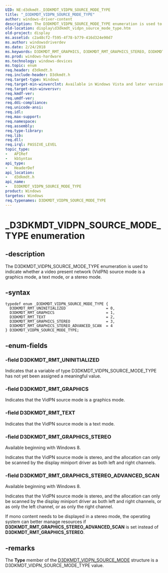 ```yaml
---
UID: NE:d3dkmdt._D3DKMDT_VIDPN_SOURCE_MODE_TYPE
title: "_D3DKMDT_VIDPN_SOURCE_MODE_TYPE"
author: windows-driver-content
description: The D3DKMDT_VIDPN_SOURCE_MODE_TYPE enumeration is used to indicate whether a video present network (VidPN) source mode is a graphics mode, a text mode, or a stereo mode.
old-location: display\d3dkmdt_vidpn_source_mode_type.htm
old-project: display
ms.assetid: c2a48cf2-f595-4f78-b779-416d324e90d7
ms.author: windowsdriverdev
ms.date: 2/24/2018
ms.keywords: D3DKMDT_RMT_GRAPHICS, D3DKMDT_RMT_GRAPHICS_STEREO, D3DKMDT_RMT_GRAPHICS_STEREO_ADVANCED_SCAN, D3DKMDT_RMT_TEXT, D3DKMDT_RMT_UNINITIALIZED, D3DKMDT_VIDPN_SOURCE_MODE_TYPE, D3DKMDT_VIDPN_SOURCE_MODE_TYPE enumeration [Display Devices], DmEnums_602e0ab4-4fea-489f-8f2e-c8cf9534caa8.xml, _D3DKMDT_VIDPN_SOURCE_MODE_TYPE, d3dkmdt/D3DKMDT_RMT_GRAPHICS, d3dkmdt/D3DKMDT_RMT_GRAPHICS_STEREO, d3dkmdt/D3DKMDT_RMT_GRAPHICS_STEREO_ADVANCED_SCAN, d3dkmdt/D3DKMDT_RMT_TEXT, d3dkmdt/D3DKMDT_RMT_UNINITIALIZED, d3dkmdt/D3DKMDT_VIDPN_SOURCE_MODE_TYPE, display.d3dkmdt_vidpn_source_mode_type
ms.prod: windows-hardware
ms.technology: windows-devices
ms.topic: enum
req.header: d3dkmdt.h
req.include-header: D3dkmdt.h
req.target-type: Windows
req.target-min-winverclnt: Available in Windows Vista and later versions of the Windows operating systems.
req.target-min-winversvr: 
req.kmdf-ver: 
req.umdf-ver: 
req.ddi-compliance: 
req.unicode-ansi: 
req.idl: 
req.max-support: 
req.namespace: 
req.assembly: 
req.type-library: 
req.lib: 
req.dll: 
req.irql: PASSIVE_LEVEL
topic_type:
-	APIRef
-	kbSyntax
api_type:
-	HeaderDef
api_location:
-	d3dkmdt.h
api_name:
-	D3DKMDT_VIDPN_SOURCE_MODE_TYPE
product: Windows
targetos: Windows
req.typenames: D3DKMDT_VIDPN_SOURCE_MODE_TYPE
---
```


# _D3DKMDT_VIDPN_SOURCE_MODE_TYPE enumeration


## -description


The D3DKMDT_VIDPN_SOURCE_MODE_TYPE enumeration is used to indicate whether a video present network (VidPN) source mode is a graphics mode, a text mode, or a stereo mode.


## -syntax


````
typedef enum _D3DKMDT_VIDPN_SOURCE_MODE_TYPE { 
  D3DKMDT_RMT_UNINITIALIZED                  = 0,
  D3DKMDT_RMT_GRAPHICS                       = 1,
  D3DKMDT_RMT_TEXT                           = 2,
  D3DKMDT_RMT_GRAPHICS_STEREO                = 3,
  D3DKMDT_RMT_GRAPHICS_STEREO_ADVANCED_SCAN  = 4
} D3DKMDT_VIDPN_SOURCE_MODE_TYPE;
````


## -enum-fields




### -field D3DKMDT_RMT_UNINITIALIZED

Indicates that a variable of type D3DKMDT_VIDPN_SOURCE_MODE_TYPE has not yet been assigned a meaningful value.


### -field D3DKMDT_RMT_GRAPHICS

Indicates that the VidPN source mode is a graphics mode.


### -field D3DKMDT_RMT_TEXT

Indicates that the VidPN source mode is a text mode.


### -field D3DKMDT_RMT_GRAPHICS_STEREO

Available beginning with Windows 8.

Indicates that the VidPN source mode is stereo, and the allocation can only be scanned by the display miniport driver as both left and right channels.


### -field D3DKMDT_RMT_GRAPHICS_STEREO_ADVANCED_SCAN

Available beginning with Windows 8.

Indicates that the VidPN source mode is stereo, and the allocation can only be scanned by the display miniport driver as both left and right channels, or as only the left channel, or as only  the right channel.

If mono content needs to be displayed in a stereo mode, the operating system can better manage resources if <b>D3DKMDT_RMT_GRAPHICS_STEREO_ADVANCED_SCAN</b> is set instead of <b>D3DKMDT_RMT_GRAPHICS_STEREO</b>.


## -remarks



The <b>Type</b> member of the <a href="..\d3dkmdt\ns-d3dkmdt-_d3dkmdt_vidpn_source_mode.md">D3DKMDT_VIDPN_SOURCE_MODE</a> structure is a D3DKMDT_VIDPN_SOURCE_MODE_TYPE value.



